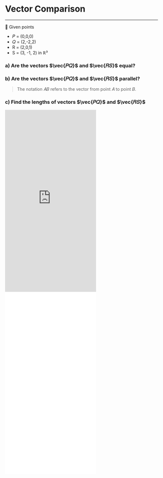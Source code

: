 # Vector Comparison

---- 

🧮  Given points 
- 𝑃 = (0,0,0)
- 𝑄 = (2,-2,2)
- R = (2,0,1)
- S = (3, -1, 2)
in ℝ³

### a) Are the vectors $\vec{𝑃𝑄}$ and $\vec{𝑅𝑆}$ equal?

### b) Are the vectors $\vec{𝑃𝑄}$ and $\vec{𝑅𝑆}$ parallel?

> The notation 𝐴𝐵 refers to the vector from point 𝐴 to point 𝐵.


### c) Find the lengths of vectors $\vec{𝑃𝑄}$ and $\vec{𝑅𝑆}$


<iframe
  src="https://www.desmos.com/3d/z7ofja5aid"
  height="600" 
  style="border:none;"></iframe> 


<iframe
  src="Exercise/Vector_Spaces_1.html"
  height="600" 
  style="border:none;"></iframe> 

